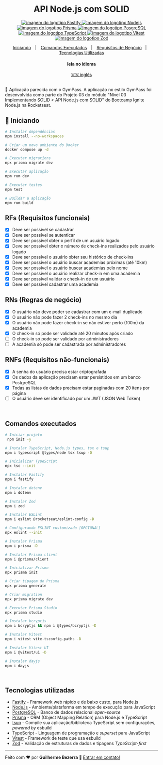 <h1 align="center">
    <br>
    API Node.js com SOLID
</h1>

<p align="center">
  <a href="https://fastify.io">
    <img alt="imagem do logotipo Fastify" src="https://img.shields.io/badge/fastify-20232A?style=flat&logo=fastify&logoColor=white">
  </a>

  <a href="https://nodejs.org">
    <img alt="imagem do logotipo Nodejs" src="https://img.shields.io/badge/node.js-v20.11.0-43853D?style=flat&logo=node.js&logoColor=white&labelColor=43853D&color=5a5a5a">
  </a>

  <a href="https://www.prisma.io">
    <img alt="imagem do logotipo Prisma" src="https://img.shields.io/badge/Prisma-3982CE?style=flat&logo=Prisma&logoColor=white" />
  </a>

  <a href="https://www.postgresql.org">
    <img alt="imagem do logotipo PosgreSQL" src="https://img.shields.io/badge/PostgreSQL-316192?style=flat-&logo=postgresql&logoColor=white"  />
  </a>

  <a href="https://www.typescriptlang.org">
    <img alt="imagem do logotipo TypeScript" src="https://img.shields.io/badge/typescript-007acc?style=flat&logo=typescript&logoColor=white">
  </a>

  <a href="https://vitest.dev" alt="Vitest - Testing framework that use esbuild">
    <img alt="imagem do logotipo Vitest" src="https://img.shields.io/badge/Vitest-FFA116?style=flat&logo=vitest&logoColor=white"  />
  </a>

  <a href="https://zod.dev" alt="Zod - Validação de esquema TypeScript-first com inferência de tipo estático">
    <img alt="imagem do logotipo Zod" src="https://img.shields.io/badge/Zod-274d82?style=flat&logo=zod&logoColor=white" />
  </a>
</p>

<p align="center">
    <a href="#start" alt="Iniciando">Iniciando</a>&nbsp;&nbsp;&nbsp;|&nbsp;&nbsp;&nbsp;
    <a href="#commands" alt="Comandos executados">Comandos Executados</a>&nbsp;&nbsp;&nbsp;|&nbsp;&nbsp;&nbsp;
    <a href="#business" alt="Requisitos de negócio">Requisitos de Negócio</a>&nbsp;&nbsp;&nbsp;|&nbsp;&nbsp;&nbsp;
    <a href="#technologies" alt="Tecnologias utilizadas">Tecnologias Utilizadas</a>
</p>

<div align="center">
  <h4 align="center">leia no idioma</h4>
  <a href="https://github.com/gbdsantos/ignite/tree/master/nodejs/03-api-solid" hreflang="en-us" alt="en-us">🇺🇸 inglês
  </a>
</div>

<br>

🍏 Aplicação parecida com o GymPass.
A aplicação no estilo GymPass foi desenvolvida como parte do Projeto 03 do módulo "Nível 03 Implementando SOLID > API Node.js com SOLID" do Bootcamp Ignite Node.js na Rocketseat.

## 🚀 Iniciando <a name = "start"></a>

```bash
# Instalar dependências
npm install --no-workspaces

# Criar um novo ambiente do Docker
docker compose up -d

# Executar migrations
npx prisma migrate dev

# Executar aplicação
npm run dev

# Executar testes
npm test

# Buildar a aplicação
npm run build
```

## RFs (Requisitos funcionais)

- [x] Deve ser possível se cadastrar
- [x] Deve ser possível se autenticar
- [x] Deve ser possível obter o perfil de um usuário logado
- [x] Deve ser possível obter o número de check-ins realizados pelo usuário logado
- [x] Deve ser possível o usuário obter seu histórico de check-ins
- [x] Deve ser possível o usuário buscar academias próximas (até 10km)
- [x] Deve ser possível o usuário buscar academias pelo nome
- [x] Deve ser possível o usuário realizar check-in em uma academia
- [x] Deve ser possível validar o check-in de um usuário
- [x] Deve ser possível cadastrar uma academia

## RNs (Regras de negócio) <a name = "business"></a>

- [x] O usuário não deve poder se cadastrar com um e-mail duplicado
- [x] O usuário não pode fazer 2 check-ins no mesmo dia
- [x] O usuário não pode fazer check-in se não estiver perto (100m) da academia
- [x] O check-in só pode ser validade até 20 minutos após criado
- [ ] O check-in só pode ser validado por administradores
- [ ] A academia só pode ser cadastrada por administradores

## RNFs (Requisitos não-funcionais)

- [x] A senha do usuário precisa estar criptografada
- [x] Os dados da aplicação precisam estar persistidos em um banco PostgreSQL
- [x] Todas as listas de dados precisam estar paginadas com 20 itens por página
- [ ] O usuário deve ser identificado por um JWT (JSON Web Token)

<br>

## Comandos executados <a name = "commands"></a>

```bash
# Iniciar projeto
 npm init -y

# Instalar TypeScript, Node.js types, tsx e tsup
npm i typescript @types/node tsx tsup -D

# Inicializar TypeScript
npx tsc --init

# Instalar Fastify
npm i fastify

# Instalar dotenv
npm i dotenv

# Instalar Zod
npm i zod

# Instalar ESLint
npm i eslint @rocketseat/eslint-config -D

# Configurando ESLINT customizado [OPCIONAL]
npx eslint --init

# Instalar Prisma
npm i prisma -D

# Instalar Prisma client
npm i @prisma/client

# Inicializar Prisma
npx prisma init

# Criar tipagem do Prisma
npx prisma generate

# Criar migration
npx prisma migrate dev

# Executar Prisma Studio
npx prisma studio

# Instalar bcryptjs
npm i bcryptjs && npm i @types/bcryptjs -D

# Instalar Vitest
npm i vitest vite-tsconfig-paths -D

# Instalar Vitest UI
npm i @vitest/ui -D

# Instalar dayjs
npm i dayjs
```

<br>

## Tecnologias utilizadas <a name = "technologies"></a>

- [Fastify](https://fastify.io "Fastify - Framework web rápido e de baixo custo, para Node.js") - Framework web rápido e de baixo custo, para Node.js
- [Node.js](https://nodejs.org "Node.js") - Ambiente/plataforma em tempo de execução para JavaScript
- [PostgreSQL](https://www.postgresql.org "PostgreSQL") - Banco de dados relacional *open-source*
- [Prisma](https://www.prisma.io "Prisma ORM") - ORM (Object Mapping Relation) para Node.js e TypeScript
- [tsup](https://tsup.egoist.dev "tsup - Compile sua aplicação/biblioteca TypeScript sem configurações, *powered by* esbuild") - Compile sua aplicação/biblioteca TypeScript sem configurações, *powered by* esbuild
- [TypeScript](https://www.typescriptlang.org "TypeScript") - Linguagem de programação e *superset* para JavaScript
- [Vitest](https://vitest.dev "Vitest - Framework de teste que usa esbuild") - Framework de teste que usa esbuild
- [Zod](https://zod.dev "Zod") - Validação de estruturas de dados e tipagens *TypeScript-first*

---

Feito com ❤️ por **Guilherme Bezerra** 👋 [Entrar em contato!](https://www.linkedin.com/in/gbdsantos)

